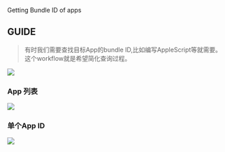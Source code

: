 Getting Bundle ID of apps
<!-- more -->
## GUIDE
> 有时我们需要查找目标App的bundle ID,比如编写AppleScript等就需要。这个workflow就是希望简化查询过程。

[![](https://img.shields.io/badge/version-v1.0.0-green)](./AppID.alfredworkflow)

### App 列表

![](./appid.gif)

### 单个App ID
![](./appid_2.gif)
